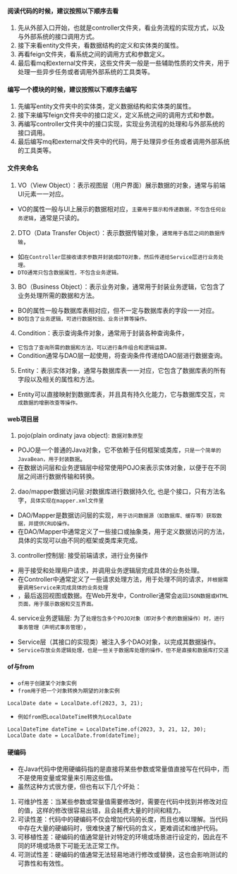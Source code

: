#### 阅读代码的时候，建议按照以下顺序去看
1. 先从外部入口开始，也就是controller文件夹，看业务流程的实现方式，以及与外部系统的接口调用方式。
2. 接下来看entity文件夹，看数据结构的定义和实体类的属性。
3. 再看feign文件夹，看系统之间的调用方式和参数定义。
4. 最后看mq和external文件夹，这些文件夹一般是一些辅助性质的文件夹，用于处理一些异步任务或者调用外部系统的工具类等。

#### 编写一个模块的时候，建议按照以下顺序去编写
1. 先编写entity文件夹中的实体类，定义数据结构和实体类的属性。
2. 接下来编写feign文件夹中的接口定义，定义系统之间的调用方式和参数。
3. 再编写controller文件夹中的接口实现，实现业务流程的处理和与外部系统的接口调用。
4. 最后编写mq和external文件夹中的代码，用于处理异步任务或者调用外部系统的工具类等。

#### 文件夹命名
1. VO（View Object）：表示视图层（用户界面）展示数据的对象，通常与前端UI元素一一对应。
* VO的属性一般与UI上展示的数据相对应，`主要用于展示和传递数据，不包含任何业务逻辑`，通常是只读的。
2. DTO（Data Transfer Object）：表示数据传输对象，`通常用于各层之间的数据传输`，
* 如`在Controller层接收请求参数并封装成DTO对象，然后传递给Service层进行业务处理。`
* `DTO通常只包含数据属性，不包含业务逻辑。`
3. BO（Business Object）：表示业务对象，通常用于封装业务逻辑，它包含了业务处理所需的数据和方法。
* BO的属性一般与数据库表相对应，但不一定与数据库表的字段一一对应。
* `BO包含了业务逻辑，可进行数据校验、业务计算等操作。`
4. Condition：表示查询条件对象，通常用于封装各种查询条件，
* `它包含了查询所需的数据和方法，可以进行条件组合和逻辑运算。`
* Condition通常与DAO层一起使用，将查询条件传递给DAO层进行数据查询。
5. Entity：表示实体对象，通常与数据库表一一对应，它包含了数据库表的所有字段以及相关的属性和方法。
* Entity可以直接映射到数据库表，并且具有持久化能力，它与数据库交互，`完成数据的增删改查等操作。`

#### web项目层
1. pojo(plain ordinaty java object): `数据对象原型`
* POJO是一个普通的Java对象，它不依赖于任何框架或类库，`只是一个简单的JavaBean，用于封装数据`。
* 在数据访问层和业务逻辑层中经常使用POJO来表示实体对象，以便于在不同层之间进行数据传输和转换。

2. dao/mapper数据访问层:对数据库进行数据持久化, 也是个接口，只有方法名字，`具体实现在mapper.xml文件里`
* DAO/Mapper是数据访问层的实现，`用于访问数据源（如数据库、缓存等）获取数据，并提供CRUD操作。`
* 在DAO/Mapper中通常定义了一些接口或抽象类，用于定义数据访问的方法，具体的实现可以由不同的框架或类库来完成。

3. controller控制层: 接受前端请求，进行业务操作
* 用于接受和处理用户请求，并调用业务逻辑层完成具体的业务处理。
* 在Controller中通常定义了一些请求处理方法，用于处理不同的请求，`并根据需要调用Service来完成具体的业务处理`
* ，最后返回视图或数据。在Web开发中，Controller通常会`返回JSON数据或HTML页面，用于展示数据和交互界面。`

4. service业务逻辑层: 为了`处理包含多个POJO对象（即对多个表的数据操作）时，进行事务管理（声明式事务管理）`，
* Service层（其接口的实现类）被注入多个DAO对象，以完成其数据操作。
* `Service存放业务逻辑处理，也是一些关于数据库处理的操作，但不是直接和数据库打交道`

#### of与from
* `of用于创建某个对象实例`
* `from用于把一个对象转换为期望的对象实例`
```text
LocalDate date = LocalDate.of(2023, 3, 21);
```
* `例如from把LocalDateTime转换为LocalDate`
```text
LocalDateTime dateTime = LocalDateTime.of(2023, 3, 21, 12, 30);
LocalDate date = LocalDate.from(dateTime);
```

#### 硬编码
* 在Java代码中使用硬编码指的是直接将某些参数或常量值直接写在代码中，而不是使用变量或常量来引用这些值。
* 虽然这种方式很方便，但也有以下几个坏处：
1. 可维护性差：当某些参数或常量值需要修改时，需要在代码中找到并修改对应的值，这样的修改很容易出错，且会耗费大量的时间和精力。
2. 可读性差：代码中的硬编码不仅会增加代码的长度，而且也难以理解。当代码中存在大量的硬编码时，很难快速了解代码的含义，更难调试和维护代码。
3. 可移植性差：硬编码的值通常是针对特定的环境或场景进行设定的，因此在不同的环境或场景下可能无法正常工作。
4. 可测试性差：硬编码的值通常无法轻易地进行修改或替换，这也会影响测试的可靠性和有效性。





